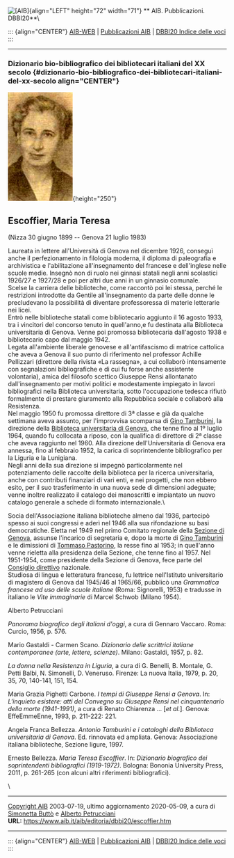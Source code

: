 ![\[AIB\]](/aib/wi/aibv72.gif){align="LEFT" height="72" width="71"}
** AIB. Pubblicazioni. DBBI20**\

::: {align="CENTER"}
[AIB-WEB](/) \| [Pubblicazioni AIB](/pubblicazioni/) \| [DBBI20 Indice
delle voci](dbbi20.htm)
:::

------------------------------------------------------------------------

### Dizionario bio-bibliografico dei bibliotecari italiani del XX secolo {#dizionario-bio-bibliografico-dei-bibliotecari-italiani-del-xx-secolo align="CENTER"}

![\[Ritratto\]](escoffier.jpg){height="250"}

## Escoffier, Maria Teresa

(Nizza 30 giugno 1899 -- Genova 21 luglio 1983)

Laureata in lettere all\'Università di Genova nel dicembre 1926,
conseguì anche il perfezionamento in filologia moderna, il diploma di
paleografia e archivistica e l\'abilitazione all\'insegnamento del
francese e dell\'inglese nelle scuole medie. Insegnò non di ruolo nei
ginnasi statali negli anni scolastici 1926/27 e 1927/28 e poi per altri
due anni in un ginnasio comunale.\
Scelse la carriera delle biblioteche, come raccontò poi lei stessa,
perché le restrizioni introdotte da Gentile all\'insegnamento da parte
delle donne le precludevano la possibilità di diventare professoressa di
materie letterarie nei licei.\
Entrò nelle biblioteche statali come bibliotecario aggiunto il 16 agosto
1933, tra i vincitori del concorso tenuto in quell\'anno,e fu destinata
alla Biblioteca universitaria di Genova. Venne poi promossa
bibliotecaria dall\'agosto 1938 e bibliotecario capo dal maggio 1942.\
Legata all\'ambiente liberale genovese e all\'antifascismo di matrice
cattolica che aveva a Genova il suo punto di riferimento nel professor
Achille Pellizzari (direttore della rivista «La rassegna», a cui
collaborò intensamente con segnalazioni bibliografiche e di cui fu forse
anche assistente volontaria), amica del filosofo scettico Giuseppe Rensi
allontanato dall\'insegnamento per motivi politici e modestamente
impiegato in lavori bibliografici nella Biblioteca universitaria, sotto
l\'occupazione tedesca rifiutò formalmente di prestare giuramento alla
Repubblica sociale e collaborò alla Resistenza.\
Nel maggio 1950 fu promossa direttore di 3ª classe e già da qualche
settimana aveva assunto, per l\'improvvisa scomparsa di [Gino
Tamburini](tamburinig.htm), la direzione della [Biblioteca universitaria
di Genova](/aib/stor/teche/ge-uni-htm), che tenne fino al 1º luglio
1964, quando fu collocata a riposo, con la qualifica di direttore di 2ª
classe che aveva raggiunto nel 1960. Alla direzione dell\'Universitaria
di Genova era annessa, fino al febbraio 1952, la carica di
soprintendente bibliografico per la Liguria e la Lunigiana.\
Negli anni della sua direzione si impegnò particolarmente nel
potenziamento delle raccolte della biblioteca per la ricerca
universitaria, anche con contributi finanziari di vari enti, e nei
progetti, che non ebbero esito, per il suo trasferimento in una nuova
sede di dimensioni adeguate; venne inoltre realizzato il catalogo dei
manoscritti e impiantato un nuovo catalogo generale a schede di formato
internazionale.\

Socia dell\'Associazione italiana biblioteche almeno dal 1936, partecipò
spesso ai suoi congressi e aderì nel 1946 alla sua rifondazione su basi
democratiche. Eletta nel 1949 nel primo Comitato regionale della
[Sezione di Genova](/aib/stor/sezioni/lig.htm), assunse l\'incarico di
segretaria e, dopo la morte di [Gino Tamburini](tamburinig.htm) e le
dimissioni di [Tommaso Pastorino](pastorino.htm), la resse fino al 1953;
in quell\'anno venne rieletta alla presidenza della Sezione, che tenne
fino al 1957. Nel 1951-1954, come presidente della Sezione di Genova,
fece parte del [Consiglio direttivo](/aib/stor/cariche51.htm)
nazionale.\
Studiosa di lingua e letteratura francese, fu lettrice nell\'Istituto
universitario di magistero di Genova dal 1945/46 al 1965/66, pubblicò
una *Grammatica francese ad uso delle scuole italiane* (Roma:
Signorelli, 1953) e tradusse in italiano le *Vite immaginarie* di Marcel
Schwob (Milano 1954).

Alberto Petrucciani

*Panorama biografico degli italiani d\'oggi*, a cura di Gennaro Vaccaro.
Roma: Curcio, 1956, p. 576.

Mario Gastaldi - Carmen Scano. *Dizionario delle scrittrici italiane
contemporanee (arte, lettere, scienze)*. Milano: Gastaldi, 1957, p. 82.

*La donna nella Resistenza in Liguria*, a cura di G. Benelli, B.
Montale, G. Petti Balbi, N. Simonelli, D. Veneruso. Firenze: La nuova
Italia, 1979, p. 20, 35, 70, 140-141, 151, 154.

Maria Grazia Pighetti Carbone. *I tempi di Giuseppe Rensi a Genova*. In:
*L\'inquieto esistere: atti del Convegno su Giuseppe Rensi nel
cinquantenario della morte (1941-1991)*, a cura di Renato Chiarenza \...
\[*et al.*\]. Genova: EffeEmmeEnne, 1993, p. 211-222: 221.

Angela Franca Bellezza. *Antonio Tamburini e i cataloghi della
Biblioteca universitaria di Genova*. Ed. rinnovata ed ampliata. Genova:
Associazione italiana biblioteche, Sezione ligure, 1997.

Ernesto Bellezza. *Maria Teresa Escoffier*. In: *Dizionario biografico
dei soprintendenti bibliografici (1919-1972)*. Bologna: Bononia
University Press, 2011, p. 261-265 (con alcuni altri riferimenti
bibliografici).

\

------------------------------------------------------------------------

[Copyright AIB](/su-questo-sito/dichiarazione-di-copyright-aib-web/)
2003-07-19, ultimo aggiornamento 2020-05-09, a cura di [Simonetta
Buttò](/aib/redazione3.htm) e [Alberto
Petrucciani](/su-questo-sito/redazione-aib-web/)\
**URL:** https://www.aib.it/aib/editoria/dbbi20/escoffier.htm

------------------------------------------------------------------------

::: {align="CENTER"}
[AIB-WEB](/) \| [Pubblicazioni AIB](/pubblicazioni/) \| [DBBI20 Indice
delle voci](dbbi20.htm)
:::
